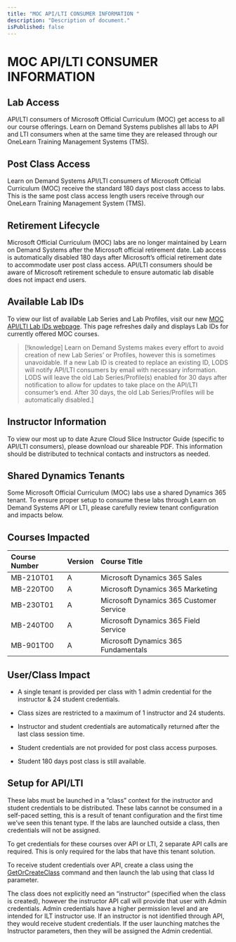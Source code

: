 ```yaml
---
title: "MOC API/LTI CONSUMER INFORMATION "
description: "Description of document."
isPublished: false
---
```


# MOC API/LTI CONSUMER INFORMATION 

## Lab Access 
API/LTI consumers of Microsoft Official Curriculum (MOC) get access to all our course offerings. Learn on Demand Systems publishes all labs to API and LTI consumers when at the same time they are released through our OneLearn Training Management Systems (TMS). 

## Post Class Access 
Learn on Demand Systems API/LTI consumers of Microsoft Official Curriculum (MOC) receive the standard 180 days post class access to labs. This is the same post class access length users receive through our OneLearn Training Management System (TMS). 

## Retirement Lifecycle 
Microsoft Official Curriculum (MOC) labs are no longer maintained by Learn on Demand Systems after the Microsoft official retirement date. Lab access is automatically disabled 180 days after Microsoft’s official retirement date to accommodate user post class access. API/LTI consumers should be aware of Microsoft retirement schedule to ensure automatic lab disable does not impact end users. 

## Available Lab IDs 
To view our list of available Lab Series and Lab Profiles, visit our new [MOC API/LTI Lab IDs webpage](https://lms.learnondemand.net/WebPage/143). This page refreshes daily and displays Lab IDs for currently offered MOC courses.  

>[!knowledge] Learn on Demand Systems makes every effort to avoid creation of new Lab Series’ or Profiles, however this is sometimes unavoidable. If a new Lab ID is created to replace an existing ID, LODS will notify API/LTI consumers by email with necessary information. LODS will leave the old Lab Series/Profile(s) enabled for 30 days after notification to allow for updates to take place on the API/LTI consumer’s end. After 30 days, the old Lab Series/Profiles will be automatically disabled.]


## Instructor Information 
To view our most up to date Azure Cloud Slice Instructor Guide (specific to API/LTI consumers), please download our shareable PDF. This information should be distributed to technical contacts and instructors as needed. 

## Shared Dynamics Tenants 
Some Microsoft Official Curriculum (MOC) labs use a shared Dynamics 365 tenant. To ensure proper setup to consume these labs through Learn on Demand Systems API or LTI, please carefully review tenant configuration and impacts below. 

## Courses Impacted 
|Course Number |Version|Course Title|
|:---|:---|:---|
|MB-210T01 |A|Microsoft Dynamics 365 Sales|
|MB-220T00 |A|Microsoft Dynamics 365 Marketing|
|MB-230T01 |A|Microsoft Dynamics 365 Customer Service|
|MB-240T00 |A|Microsoft Dynamics 365 Field Service |
|MB-901T00 |A|Microsoft Dynamics 365 Fundamentals 

## User/Class Impact 

- A single tenant is provided per class with 1 admin credential for the instructor & 24 student credentials. 

- Class sizes are restricted to a maximum of 1 instructor and 24 students. 

- Instructor and student credentials are automatically returned after the last class session time. 

- Student credentials are not provided for post class access purposes. 

- Student 180 days post class is still available. 

## Setup for API/LTI 

These labs must be launched in a “class” context for the instructor and student credentials to be distributed. These labs cannot be consumed in a self-paced setting, this is a result of tenant configuration and the first time we’ve seen this tenant type. If the labs are launched outside a class, then credentials will not be assigned. 

To get credentials for these courses over API or LTI, 2 separate API calls are required. This is only required for the labs that have this tenant solution. 

To receive student credentials over API, create a class using the [GetOrCreateClass](https://docs.learnondemandsystems.com/lod/lod-api/lod-api-get-or-create-class.md) command and then launch the lab using that class Id parameter.  

The class does not explicitly need an “instructor” (specified when the class is created), however the instructor API call will provide that user with Admin credentials. Admin credentials have a higher permission level and are intended for ILT instructor use. If an instructor is not identified through API, they would receive student credentials. If the user launching matches the Instructor parameters, then they will be assigned the Admin credential.  

